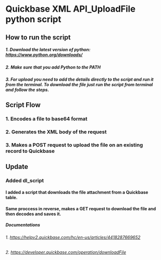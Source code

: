 # Quickbase XML API_UploadFile python script

## How to run the script

##### 1. Download the latest version of python: https://www.python.org/downloads/
##### 2. Make sure that you add Python to the PATH
##### 3. For upload you need to add the details directly to the script and run it from the terminal. To download the file just run the script from terminal and follow the steps.

## Script Flow

### 1. Encodes a file to base64 format
### 2. Generates the XML body of the request
### 3. Makes a POST request to upload the file on an existing record to Quickbase


## Update
### Added dl_script

#### I added a script that downloads the file attachment from a Quickbase table.
#### Same proccess in reverse, makes a GET request to download the file and then decodes and saves it.


#####  Documentations 
###### 1. https://helpv2.quickbase.com/hc/en-us/articles/4418287669652
###### 2. https://developer.quickbase.com/operation/downloadFile
